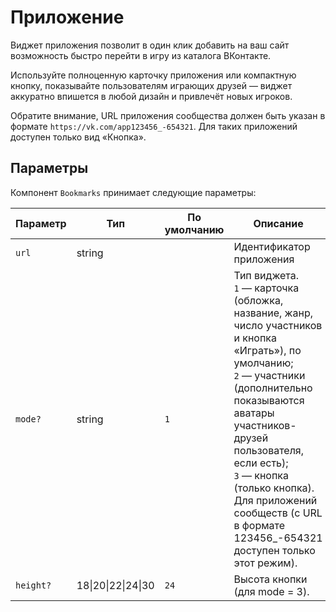 # Приложение

Виджет приложения позволит в один клик добавить на ваш сайт возможность быстро
перейти в игру из каталога ВКонтакте.

Используйте полноценную карточку приложения или компактную кнопку, показывайте
пользователям играющих друзей — виджет аккуратно впишется в любой дизайн и
привлечёт новых игроков.

Обратите внимание, URL приложения сообщества должен быть указан в формате
`https://vk.com/app123456_-654321`. Для таких приложений доступен только вид
«Кнопка».

## Параметры

Компонент `Bookmarks` принимает следующие параметры:

| Параметр  | Тип                                | По умолчанию | Описание                                                                                                                                                                                                                                                                                                                                  |
| --------- | ---------------------------------- | ------------ | ----------------------------------------------------------------------------------------------------------------------------------------------------------------------------------------------------------------------------------------------------------------------------------------------------------------------------------------- |
| `url`     | string                             |              | Идентификатор приложения                                                                                                                                                                                                                                                                                                                  |
| `mode?`   | string                             | `1`          | Тип виджета. <br>`1` — карточка (обложка, название, жанр, число участников и кнопка «Играть»), по умолчанию; <br>`2` — участники (дополнительно показываются аватары участников-друзей пользователя, если есть); <br>`3` — кнопка (только кнопка). Для приложений сообществ (с URL в формате 123456\_-654321 доступен только этот режим). |
| `height?` | 18&#124;20&#124;22&#124;24&#124;30 | `24`         | Высота кнопки (для mode = 3).                                                                                                                                                                                                                                                                                                             |
